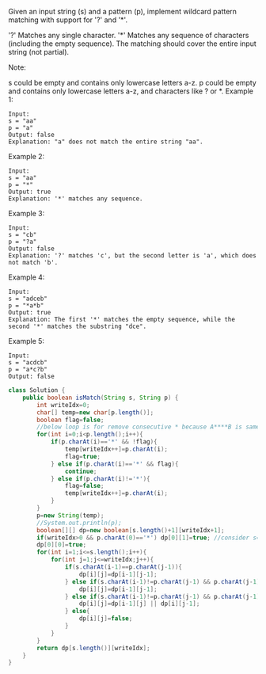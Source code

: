 Given an input string (s) and a pattern (p), implement wildcard pattern matching with support for '?' and '*'.

'?' Matches any single character.
'*' Matches any sequence of characters (including the empty sequence).
The matching should cover the entire input string (not partial).

Note:

s could be empty and contains only lowercase letters a-z.
p could be empty and contains only lowercase letters a-z, and characters like ? or *.
Example 1:
```
Input:
s = "aa"
p = "a"
Output: false
Explanation: "a" does not match the entire string "aa".
```
Example 2:
```
Input:
s = "aa"
p = "*"
Output: true
Explanation: '*' matches any sequence.
```
Example 3:
```
Input:
s = "cb"
p = "?a"
Output: false
Explanation: '?' matches 'c', but the second letter is 'a', which does not match 'b'.
```
Example 4:
```
Input:
s = "adceb"
p = "*a*b"
Output: true
Explanation: The first '*' matches the empty sequence, while the second '*' matches the substring "dce".
```
Example 5:
```
Input:
s = "acdcb"
p = "a*c?b"
Output: false
```
```java
class Solution {
    public boolean isMatch(String s, String p) {
        int writeIdx=0;
        char[] temp=new char[p.length()];
        boolean flag=false;
        //below loop is for remove consecutive * because A****B is same as A*B
        for(int i=0;i<p.length();i++){
            if(p.charAt(i)=='*' && !flag){
                temp[writeIdx++]=p.charAt(i);
                flag=true;
            } else if(p.charAt(i)=='*' && flag){
                continue;
            } else if(p.charAt(i)!='*'){
                flag=false;
                temp[writeIdx++]=p.charAt(i);
            }
        }
        p=new String(temp);
        //System.out.println(p);
        boolean[][] dp=new boolean[s.length()+1][writeIdx+1];
        if(writeIdx>0 && p.charAt(0)=='*') dp[0][1]=true; //consider s='' p='*' we can represent '' as *
        dp[0][0]=true;
        for(int i=1;i<=s.length();i++){
            for(int j=1;j<=writeIdx;j++){
                if(s.charAt(i-1)==p.charAt(j-1)){
                    dp[i][j]=dp[i-1][j-1];
                } else if(s.charAt(i-1)!=p.charAt(j-1) && p.charAt(j-1)=='?'){
                    dp[i][j]=dp[i-1][j-1];
                } else if(s.charAt(i-1)!=p.charAt(j-1) && p.charAt(j-1)=='*'){
                    dp[i][j]=dp[i-1][j] || dp[i][j-1];
                } else{
                    dp[i][j]=false;
                }
            }
        }
        return dp[s.length()][writeIdx];
    }
}
```
